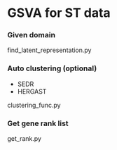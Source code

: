 # GSVA for ST data
### Given domain
find_latent_representation.py
### Auto clustering (optional)
- SEDR
- HERGAST  

clustering_func.py 
### Get gene rank list
get_rank.py
